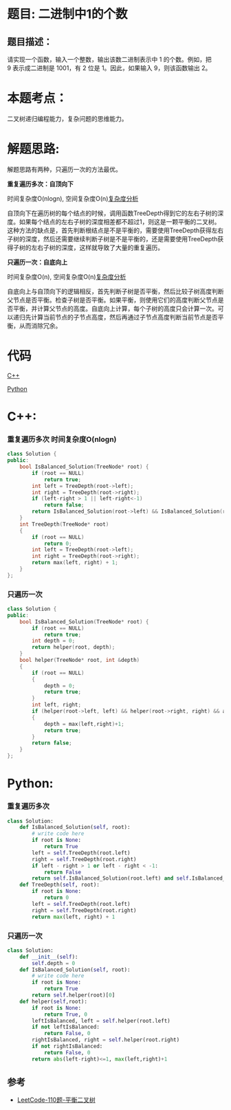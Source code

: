 # 题目: 二进制中1的个数
## 题目描述：
请实现一个函数，输入一个整数，输出该数二进制表示中 1 的个数。例如，把 9 表示成二进制是 1001，有 2 位是 1。因此，如果输入 9，则该函数输出 2。
# 本题考点：
  
  二叉树递归编程能力，复杂问题的思维能力。
  
# 解题思路:
 解题思路有两种，只遍历一次的方法最优。

**重复遍历多次：自顶向下** 


时间复杂度O(nlogn), 空间复杂度O(n)[复杂度分析](https://leetcode-cn.com/problems/balanced-binary-tree/solution/ping-heng-er-cha-shu-by-leetcode/)

自顶向下在遍历树的每个结点的时候，调用函数TreeDepth得到它的左右子树的深度。如果每个结点的左右子树的深度相差都不超过1，则这是一颗平衡的二叉树。这种方法的缺点是，首先判断根结点是不是平衡的，需要使用TreeDepth获得左右子树的深度，然后还需要继续判断子树是不是平衡的，还是需要使用TreeDepth获得子树的左右子树的深度，这样就导致了大量的重复遍历。

**只遍历一次：自底向上**

时间复杂度O(n), 空间复杂度O(n)[复杂度分析](https://leetcode-cn.com/problems/balanced-binary-tree/solution/ping-heng-er-cha-shu-by-leetcode/)

自底向上与自顶向下的逻辑相反，首先判断子树是否平衡，然后比较子树高度判断父节点是否平衡。检查子树是否平衡。如果平衡，则使用它们的高度判断父节点是否平衡，并计算父节点的高度。自底向上计算，每个子树的高度只会计算一次。可以递归先计算当前节点的子节点高度，然后再通过子节点高度判断当前节点是否平衡，从而消除冗余。
  
# 代码

[C++](./NumberOf1InBinary.cpp)

[Python](./NumberOf1InBinary.py)

# C++: 
###  重复遍历多次 时间复杂度O(nlogn)
```c++
class Solution {
public:
    bool IsBalanced_Solution(TreeNode* root) {
        if (root == NULL)
            return true;
        int left = TreeDepth(root->left);
        int right = TreeDepth(root->right);
        if (left-right > 1 || left-right<-1)
            return false;
        return IsBalanced_Solution(root->left) && IsBalanced_Solution(root->right);
    }
    int TreeDepth(TreeNode* root)
    {
        if (root == NULL)
            return 0;
        int left = TreeDepth(root->left);
        int right = TreeDepth(root->right);
        return max(left, right) + 1;
    }
};
```
### 只遍历一次
```c++
class Solution {
public:
    bool IsBalanced_Solution(TreeNode* root) {
        if (root == NULL)
            return true;
        int depth = 0;
        return helper(root, depth);
    }
    bool helper(TreeNode* root, int &depth)
    {
        if (root == NULL)
        {
            depth = 0;
            return true;
        }
        int left, right;
        if (helper(root->left, left) && helper(root->right, right) && abs(left-right)<=1)
        {
            depth = max(left,right)+1;
            return true;
        }
        return false;
    }
};
```

# Python:
###   重复遍历多次
```python
class Solution:
    def IsBalanced_Solution(self, root):
        # write code here
        if root is None:
            return True
        left = self.TreeDepth(root.left)
        right = self.TreeDepth(root.right)
        if left - right > 1 or left - right < -1:
            return False
        return self.IsBalanced_Solution(root.left) and self.IsBalanced_Solution(root.right)
    def TreeDepth(self, root):
        if root is None:
            return 0
        left = self.TreeDepth(root.left)
        right = self.TreeDepth(root.right)
        return max(left, right) + 1
```
### 只遍历一次
```python
class Solution:
    def __init__(self):
        self.depth = 0
    def IsBalanced_Solution(self, root):
        # write code here
        if root is None:
            return True
        return self.helper(root)[0]
    def helper(self,root):
        if root is None:
            return True, 0
        leftIsBalanced, left = self.helper(root.left)
        if not leftIsBalanced:
            return False, 0
        rightIsBalanced, right = self.helper(root.right)
        if not rightIsBalanced:
            return False, 0
        return abs(left-right)<=1, max(left,right)+1
```
## 参考
  -  [LeetCode-110题-平衡二叉树](https://github.com/bryceustc/LeetCode_Note/blob/master/cpp/Balanced-Binary-Tree/README.md)

